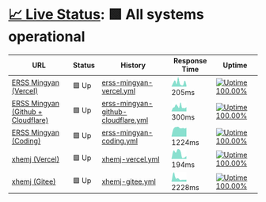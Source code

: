 # [📈 Live Status](https://status.xhemj.eu.org/): <!--live status--> **🟩 All systems operational**

<!--start: status pages-->
<!-- This summary is generated by Upptime (https://github.com/upptime/upptime) -->
<!-- Do not edit this manually, your changes will be overwritten -->

| URL                                                          | Status | History                                                                                                                           | Response Time                                                                                       | Uptime                                                                                                                                                                                                                                                |
| ------------------------------------------------------------ | ------ | --------------------------------------------------------------------------------------------------------------------------------- | --------------------------------------------------------------------------------------------------- | ----------------------------------------------------------------------------------------------------------------------------------------------------------------------------------------------------------------------------------------------------- |
| [ERSS Mingyan (Vercel)](https://mingyan.js.org)              | 🟩 Up  | [erss-mingyan-vercel.yml](https://github.com/icerss/upptime/commits/master/history/erss-mingyan-vercel.yml)                       | <img alt="Response time graph" src="./graphs/erss-mingyan-vercel.png" height="20"> 205ms            | [![Uptime 100.00%](https://img.shields.io/endpoint?url=https%3A%2F%2Fraw.githubusercontent.com%2Ficerss%2Fupptime%2Fmaster%2Fapi%2Ferss-mingyan-vercel%2Fuptime.json)](https://status.xhemj.eu.org/history/erss-mingyan-vercel)                       |
| [ERSS Mingyan (Github + Cloudflare)](https://i.xhemj.eu.org) | 🟩 Up  | [erss-mingyan-github-cloudflare.yml](https://github.com/icerss/upptime/commits/master/history/erss-mingyan-github-cloudflare.yml) | <img alt="Response time graph" src="./graphs/erss-mingyan-github-cloudflare.png" height="20"> 300ms | [![Uptime 100.00%](https://img.shields.io/endpoint?url=https%3A%2F%2Fraw.githubusercontent.com%2Ficerss%2Fupptime%2Fmaster%2Fapi%2Ferss-mingyan-github-cloudflare%2Fuptime.json)](https://status.xhemj.eu.org/history/erss-mingyan-github-cloudflare) |
| [ERSS Mingyan (Coding)](https://cn.mingyan.js.org)           | 🟩 Up  | [erss-mingyan-coding.yml](https://github.com/icerss/upptime/commits/master/history/erss-mingyan-coding.yml)                       | <img alt="Response time graph" src="./graphs/erss-mingyan-coding.png" height="20"> 1224ms           | [![Uptime 100.00%](https://img.shields.io/endpoint?url=https%3A%2F%2Fraw.githubusercontent.com%2Ficerss%2Fupptime%2Fmaster%2Fapi%2Ferss-mingyan-coding%2Fuptime.json)](https://status.xhemj.eu.org/history/erss-mingyan-coding)                       |
| [xhemj (Vercel)](https://xhemj.js.org)                       | 🟩 Up  | [xhemj-vercel.yml](https://github.com/icerss/upptime/commits/master/history/xhemj-vercel.yml)                                     | <img alt="Response time graph" src="./graphs/xhemj-vercel.png" height="20"> 194ms                   | [![Uptime 100.00%](https://img.shields.io/endpoint?url=https%3A%2F%2Fraw.githubusercontent.com%2Ficerss%2Fupptime%2Fmaster%2Fapi%2Fxhemj-vercel%2Fuptime.json)](https://status.xhemj.eu.org/history/xhemj-vercel)                                     |
| [xhemj (Gitee)](https://xhemj.gitee.io)                      | 🟩 Up  | [xhemj-gitee.yml](https://github.com/icerss/upptime/commits/master/history/xhemj-gitee.yml)                                       | <img alt="Response time graph" src="./graphs/xhemj-gitee.png" height="20"> 2228ms                   | [![Uptime 100.00%](https://img.shields.io/endpoint?url=https%3A%2F%2Fraw.githubusercontent.com%2Ficerss%2Fupptime%2Fmaster%2Fapi%2Fxhemj-gitee%2Fuptime.json)](https://status.xhemj.eu.org/history/xhemj-gitee)                                       |

<!--end: status pages-->
